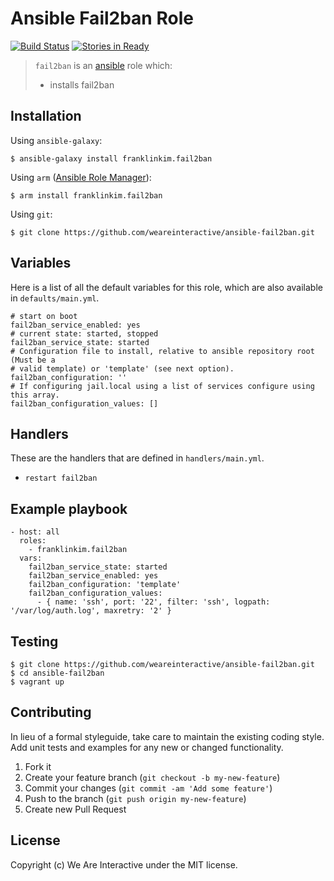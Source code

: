 # Ansible Fail2ban Role

[![Build Status](https://travis-ci.org/weareinteractive/ansible-fail2ban.png?branch=master)](https://travis-ci.org/weareinteractive/ansible-fail2ban)
[![Stories in Ready](https://badge.waffle.io/weareinteractive/ansible-fail2ban.svg?label=ready&title=Ready)](http://waffle.io/weareinteractive/ansible-fail2ban)

> `fail2ban` is an [ansible](http://www.ansible.com) role which: 
> 
> * installs fail2ban

## Installation

Using `ansible-galaxy`:

```
$ ansible-galaxy install franklinkim.fail2ban
```

Using `arm` ([Ansible Role Manager](https://github.com/mirskytech/ansible-role-manager/)):

```
$ arm install franklinkim.fail2ban
```

Using `git`:

```
$ git clone https://github.com/weareinteractive/ansible-fail2ban.git
```

## Variables

Here is a list of all the default variables for this role, which are also available in `defaults/main.yml`.

```
# start on boot
fail2ban_service_enabled: yes
# current state: started, stopped
fail2ban_service_state: started
# Configuration file to install, relative to ansible repository root (Must be a
# valid template) or 'template' (see next option).
fail2ban_configuration: ''
# If configuring jail.local using a list of services configure using this array.
fail2ban_configuration_values: []
```

## Handlers

These are the handlers that are defined in `handlers/main.yml`.

* `restart fail2ban` 

## Example playbook

```
- host: all
  roles: 
    - franklinkim.fail2ban
  vars:
    fail2ban_service_state: started
    fail2ban_service_enabled: yes
    fail2ban_configuration: 'template'
    fail2ban_configuration_values:
      - { name: 'ssh', port: '22', filter: 'ssh', logpath: '/var/log/auth.log', maxretry: '2' }
```

## Testing

```
$ git clone https://github.com/weareinteractive/ansible-fail2ban.git
$ cd ansible-fail2ban
$ vagrant up
```

## Contributing

In lieu of a formal styleguide, take care to maintain the existing coding style. Add unit tests and examples for any new or changed functionality.

1. Fork it
2. Create your feature branch (`git checkout -b my-new-feature`)
3. Commit your changes (`git commit -am 'Add some feature'`)
4. Push to the branch (`git push origin my-new-feature`)
5. Create new Pull Request

## License
Copyright (c) We Are Interactive under the MIT license.
